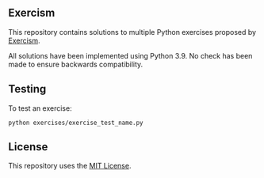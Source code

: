 ## Exercism

This repository contains solutions to multiple Python exercises proposed by [Exercism](https://github.com/exercism/python).

All solutions have been implemented using Python 3.9. No check has been made to ensure backwards compatibility.

## Testing

To test an exercise:
```
python exercises/exercise_test_name.py
```

## License

This repository uses the [MIT License](/LICENSE).
